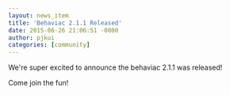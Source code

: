 ```yaml
---
layout: news_item
title: 'Behaviac 2.1.1 Released'
date: 2015-06-26 21:06:51 -0800
author: pjkui
categories: [community]
---
```


We're super excited to announce the behaviac 2.1.1 was released!

Come join the fun!